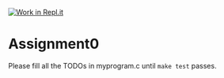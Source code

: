 [![Work in Repl.it](https://classroom.github.com/assets/work-in-replit-14baed9a392b3a25080506f3b7b6d57f295ec2978f6f33ec97e36a161684cbe9.svg)](https://classroom.github.com/online_ide?assignment_repo_id=4166290&assignment_repo_type=AssignmentRepo)
# Assignment0

Please fill all the TODOs in myprogram.c until `make test` passes.